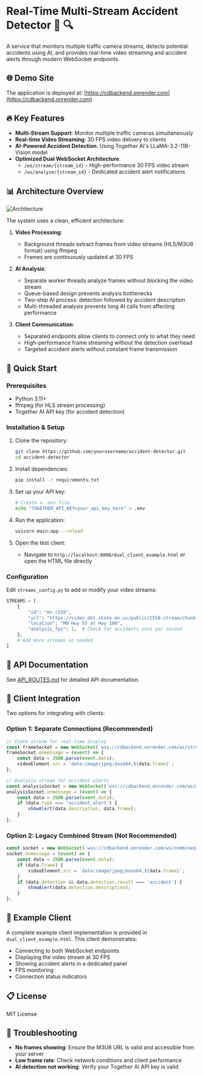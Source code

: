 # Real-Time Multi-Stream Accident Detector 🚗 🔍

A service that monitors multiple traffic camera streams, detects potential accidents using AI, and provides real-time video streaming and accident alerts through modern WebSocket endpoints.

## 🌐 Demo Site

The application is deployed at: [https://cdbackend.onrender.com](https://cdbackend.onrender.com)

## 🔥 Key Features

- **Multi-Stream Support**: Monitor multiple traffic cameras simultaneously
- **Real-time Video Streaming**: 30 FPS video delivery to clients
- **AI-Powered Accident Detection**: Using Together AI's LLaMA-3.2-11B-Vision model 
- **Optimized Dual WebSocket Architecture**:
  - `/ws/stream/{stream_id}` - High-performance 30 FPS video stream
  - `/ws/analyze/{stream_id}` - Dedicated accident alert notifications

## 📊 Architecture Overview

![Architecture](https://i.ibb.co/R3nnVMd/accident-detector-architecture.png)

The system uses a clean, efficient architecture:

1. **Video Processing**: 
   - Background threads extract frames from video streams (HLS/M3U8 format) using ffmpeg
   - Frames are continuously updated at 30 FPS

2. **AI Analysis**:
   - Separate worker threads analyze frames without blocking the video stream
   - Queue-based design prevents analysis bottlenecks
   - Two-step AI process: detection followed by accident description
   - Multi-threaded analysis prevents long AI calls from affecting performance

3. **Client Communication**:
   - Separated endpoints allow clients to connect only to what they need
   - High-performance frame streaming without the detection overhead
   - Targeted accident alerts without constant frame transmission

## 🚀 Quick Start

### Prerequisites

- Python 3.11+
- ffmpeg (for HLS stream processing)
- Together AI API key (for accident detection)

### Installation & Setup

1. Clone the repository:
   ```bash
   git clone https://github.com/yourusername/accident-detector.git
   cd accident-detector
   ```

2. Install dependencies:
   ```bash
   pip install -r requirements.txt
   ```

3. Set up your API key:
   ```bash
   # Create a .env file
   echo "TOGETHER_API_KEY=your_api_key_here" > .env
   ```

4. Run the application:
   ```bash
   uvicorn main:app --reload
   ```

5. Open the test client:
   - Navigate to `http://localhost:8000/dual_client_example.html` or open the HTML file directly

### Configuration

Edit `streams_config.py` to add or modify your video streams:

```python
STREAMS = [
    {
        "id": "mn_c550",
        "url": "https://video.dot.state.mn.us/public/C550.stream/chunklist_w780326163.m3u8",
        "location": "MN Hwy 55 at Hwy 100",
        "analysis_fps": 1,  # Check for accidents once per second
    },
    # Add more streams as needed
]
```

## 📖 API Documentation

See [API_ROUTES.md](API_ROUTES.md) for detailed API documentation.

## 📱 Client Integration

Two options for integrating with clients:

### Option 1: Separate Connections (Recommended)

```javascript
// Video stream for real-time display
const frameSocket = new WebSocket(`wss://cdbackend.onrender.com/ws/stream/mn_c550`);
frameSocket.onmessage = (event) => {
    const data = JSON.parse(event.data);
    videoElement.src = `data:image/jpeg;base64,${data.frame}`;
};

// Analysis stream for accident alerts
const analysisSocket = new WebSocket(`wss://cdbackend.onrender.com/ws/analyze/mn_c550`);
analysisSocket.onmessage = (event) => {
    const data = JSON.parse(event.data);
    if (data.type === 'accident_alert') {
        showAlert(data.description, data.frame);
    }
};
```

### Option 2: Legacy Combined Stream (Not Recommended)

```javascript
const socket = new WebSocket(`wss://cdbackend.onrender.com/ws/combined/mn_c550`);
socket.onmessage = (event) => {
    const data = JSON.parse(event.data);
    if (data.frame) {
        videoElement.src = `data:image/jpeg;base64,${data.frame}`;
    }
    if (data.detection && data.detection.result === 'accident') {
        showAlert(data.detection.description);
    }
};
```

## 🧪 Example Client

A complete example client implementation is provided in `dual_client_example.html`. This client demonstrates:

- Connecting to both WebSocket endpoints
- Displaying the video stream at 30 FPS
- Showing accident alerts in a dedicated panel
- FPS monitoring
- Connection status indicators

## 📋 License

MIT License

## 🔧 Troubleshooting

- **No frames showing**: Ensure the M3U8 URL is valid and accessible from your server
- **Low frame rate**: Check network conditions and client performance
- **AI detection not working**: Verify your Together AI API key is valid